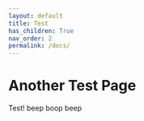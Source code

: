 ```yaml
---
layout: default
title: Test
has_children: True
nav_order: 2
permalink: /docs/
---
```

# Another Test Page
Test!
beep boop beep
